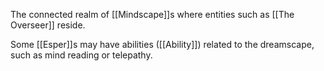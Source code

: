 The connected realm of [[Mindscape]]s where entities such as [[The Overseer]] reside.

Some [[Esper]]s may have abilities ([[Ability]]) related to the dreamscape, such as mind reading or telepathy.